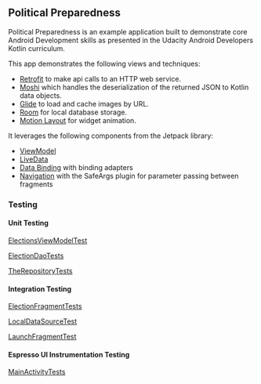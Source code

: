 ## Political Preparedness

Political Preparedness is an example application built to demonstrate core Android Development skills as presented in the Udacity Android Developers Kotlin curriculum. 

This app demonstrates the following views and techniques:

* [Retrofit](https://square.github.io/retrofit/) to make api calls to an HTTP web service.
* [Moshi](https://github.com/square/moshi) which handles the deserialization of the returned JSON to Kotlin data objects. 
* [Glide](https://bumptech.github.io/glide/) to load and cache images by URL.
* [Room](https://developer.android.com/training/data-storage/room) for local database storage.
* [Motion Layout](https://developer.android.com/develop/ui/views/animations/motionlayout) for widget animation. 
  
It leverages the following components from the Jetpack library:

* [ViewModel](https://developer.android.com/topic/libraries/architecture/viewmodel)
* [LiveData](https://developer.android.com/topic/libraries/architecture/livedata)
* [Data Binding](https://developer.android.com/topic/libraries/data-binding/) with binding adapters
* [Navigation](https://developer.android.com/topic/libraries/architecture/navigation/) with the SafeArgs plugin for parameter passing between fragments

### Testing

#### Unit Testing
[ElectionsViewModelTest](https://github.com/azzumw/CapstoneProject/blob/master/app/src/test/java/viewmodels/ElectionsViewModelTest.kt)

[ElectionDaoTests](https://github.com/azzumw/CapstoneProject/blob/master/app/src/androidTest/java/com/example/android/politicalpreparedness/database/ElectionDaoTests.kt)

[TheRepositoryTests](https://github.com/azzumw/CapstoneProject/blob/master/app/src/test/java/com/example/android/politicalpreparedness/repository/TheRepositoryTests.kt)

#### Integration Testing
[ElectionFragmentTests](https://github.com/azzumw/CapstoneProject/blob/master/app/src/androidTest/java/com/example/android/politicalpreparedness/election/ElectionFragmentTests.kt)

[LocalDataSourceTest](https://github.com/azzumw/CapstoneProject/blob/master/app/src/androidTest/java/com/example/android/politicalpreparedness/database/LocalDataSourceTest.kt)

[LaunchFragmentTest](https://github.com/azzumw/CapstoneProject/blob/master/app/src/androidTest/java/com/example/android/politicalpreparedness/launch/LaunchFragmentTest.kt)

#### Espresso UI Instrumentation Testing

[MainActivityTests](https://github.com/azzumw/CapstoneProject/blob/master/app/src/androidTest/java/com/example/android/politicalpreparedness/MainActivityTests.kt)
